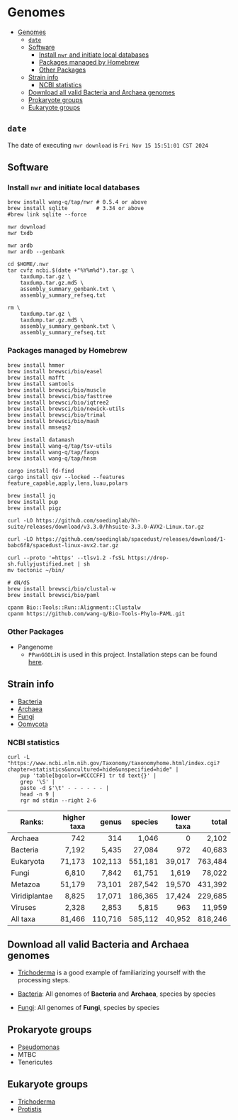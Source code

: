 # Genomes

<!-- TOC -->
* [Genomes](#genomes)
  * [`date`](#date)
  * [Software](#software)
    * [Install `nwr` and initiate local databases](#install-nwr-and-initiate-local-databases)
    * [Packages managed by Homebrew](#packages-managed-by-homebrew)
    * [Other Packages](#other-packages)
  * [Strain info](#strain-info)
    * [NCBI statistics](#ncbi-statistics)
  * [Download all valid Bacteria and Archaea genomes](#download-all-valid-bacteria-and-archaea-genomes)
  * [Prokaryote groups](#prokaryote-groups)
  * [Eukaryote groups](#eukaryote-groups)
<!-- TOC -->

## `date`

The date of executing `nwr download` is `Fri Nov 15 15:51:01 CST 2024`

## Software

### Install `nwr` and initiate local databases

```shell
brew install wang-q/tap/nwr # 0.5.4 or above
brew install sqlite         # 3.34 or above
#brew link sqlite --force

nwr download
nwr txdb

nwr ardb
nwr ardb --genbank

cd $HOME/.nwr
tar cvfz ncbi.$(date +"%Y%m%d").tar.gz \
    taxdump.tar.gz \
    taxdump.tar.gz.md5 \
    assembly_summary_genbank.txt \
    assembly_summary_refseq.txt

rm \
    taxdump.tar.gz \
    taxdump.tar.gz.md5 \
    assembly_summary_genbank.txt \
    assembly_summary_refseq.txt

```

### Packages managed by Homebrew

```shell
brew install hmmer
brew install brewsci/bio/easel
brew install mafft
brew install samtools
brew install brewsci/bio/muscle
brew install brewsci/bio/fasttree
brew install brewsci/bio/iqtree2
brew install brewsci/bio/newick-utils
brew install brewsci/bio/trimal
brew install brewsci/bio/mash
brew install mmseqs2

brew install datamash
brew install wang-q/tap/tsv-utils
brew install wang-q/tap/faops
brew install wang-q/tap/hnsm

cargo install fd-find
cargo install qsv --locked --features feature_capable,apply,lens,luau,polars

brew install jq
brew install pup
brew install pigz

curl -LO https://github.com/soedinglab/hh-suite/releases/download/v3.3.0/hhsuite-3.3.0-AVX2-Linux.tar.gz

curl -LO https://github.com/soedinglab/spacedust/releases/download/1-babc6f8/spacedust-linux-avx2.tar.gz

curl --proto '=https' --tlsv1.2 -fsSL https://drop-sh.fullyjustified.net | sh
mv tectonic ~/bin/

# dN/dS
brew install brewsci/bio/clustal-w
brew install brewsci/bio/paml

cpanm Bio::Tools::Run::Alignment::Clustalw
cpanm https://github.com/wang-q/Bio-Tools-Phylo-PAML.git

```

### Other Packages

* Pangenome
    * `PPanGGOLiN` is used in this project. Installation steps can be
      found [here](https://github.com/wang-q/dotfiles/blob/master/others.sh).

## Strain info

* [Bacteria](https://www.ncbi.nlm.nih.gov/Taxonomy/Browser/wwwtax.cgi?id=2)
* [Archaea](https://www.ncbi.nlm.nih.gov/Taxonomy/Browser/wwwtax.cgi?id=2157)
* [Fungi](https://www.ncbi.nlm.nih.gov/Taxonomy/Browser/wwwtax.cgi?id=4751)
* [Oomycota](https://www.ncbi.nlm.nih.gov/Taxonomy/Browser/wwwtax.cgi?id=4762)

### NCBI statistics

```shell
curl -L "https://www.ncbi.nlm.nih.gov/Taxonomy/taxonomyhome.html/index.cgi?chapter=statistics&uncultured=hide&unspecified=hide" |
    pup 'table[bgcolor=#CCCCFF] tr td text{}' |
    grep '\S' |
    paste -d $'\t' - - - - - - |
    head -n 9 |
    rgr md stdin --right 2-6

```

| Ranks:        | higher taxa |   genus | species | lower taxa |   total |
|---------------|------------:|--------:|--------:|-----------:|--------:|
| Archaea       |         742 |     314 |   1,046 |          0 |   2,102 |
| Bacteria      |       7,192 |   5,435 |  27,084 |        972 |  40,683 |
| Eukaryota     |      71,173 | 102,113 | 551,181 |     39,017 | 763,484 |
| Fungi         |       6,810 |   7,842 |  61,751 |      1,619 |  78,022 |
| Metazoa       |      51,179 |  73,101 | 287,542 |     19,570 | 431,392 |
| Viridiplantae |       8,825 |  17,071 | 186,365 |     17,424 | 229,685 |
| Viruses       |       2,328 |   2,853 |   5,815 |        963 |  11,959 |
| All taxa      |      81,466 | 110,716 | 585,112 |     40,952 | 818,246 |

## Download all valid Bacteria and Archaea genomes

* [Trichoderma](./groups/Trichoderma.md) is a good example of familiarizing yourself with the
  processing steps.

* [Bacteria](./Bacteria.md): All genomes of **Bacteria** and **Archaea**, species by species

* [Fungi](./groups/Fungi.md): All genomes of **Fungi**, species by species

## Prokaryote groups

* [Pseudomonas](groups/Pseudomonas.md)
* MTBC
* Tenericutes

## Eukaryote groups

* [Trichoderma](groups/Trichoderma.md)
* [Protistis](groups/Protists.md)
